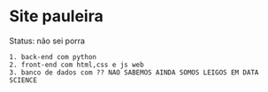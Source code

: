 <h1>Site pauleira</h1>

Status: não sei porra

```
1. back-end com python
2. front-end com html,css e js web
3. banco de dados com ?? NAO SABEMOS AINDA SOMOS LEIGOS EM DATA SCIENCE
```
